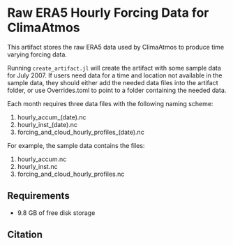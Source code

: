 # Raw ERA5 Hourly Forcing Data for ClimaAtmos

This artifact stores the raw ERA5 data used by ClimaAtmos to produce
time varying forcing data.

Running `create_artifact.jl` will create the artifact with some sample data for July 2007. If users need data for a time and location not available in the sample data, they should either add the needed data files into the artifact folder, or use
Overrides.toml to point to a folder containing the needed data.

Each month requires three data files with the following naming scheme:

1. hourly_accum_(date).nc
2. hourly_inst_(date).nc
3. forcing_and_cloud_hourly_profiles_(date).nc

For example, the sample data contains the files:

1. hourly_accum.nc
2. hourly_inst.nc
3. forcing_and_cloud_hourly_profiles.nc

## Requirements

- 9.8 GB of free disk storage

## Citation
